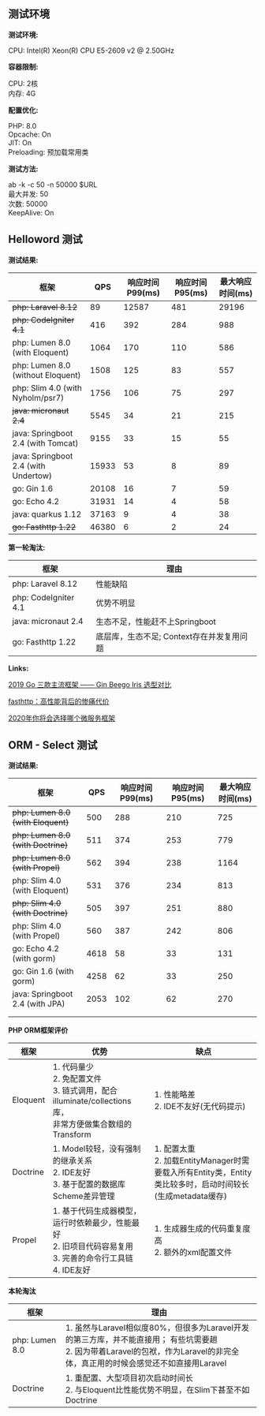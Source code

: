 ## 测试环境

**测试环境:** 

CPU: Intel(R) Xeon(R) CPU E5-2609 v2 @ 2.50GHz



**容器限制:** 

CPU: 2核  
内存: 4G



**配置优化:**

PHP: 8.0  
Opcache: On  
JIT: On  
Preloading: 预加载常用类

**测试方法:**

ab -k -c 50 -n 50000 $URL  
最大并发: 50  
次数: 50000  
KeepAlive: On



## Helloword 测试

**测试结果:**

| 框架                                 | QPS   | 响应时间P99(ms) | 响应时间P95(ms) | 最大响应时间(ms) |
| ------------------------------------ | ----- | --------------- | --------------- | ---------------- |
| ~~php: Laravel 8.12~~                | 89    | 12587           | 481             | 29196            |
| ~~php: CodeIgniter 4.1~~             | 416   | 392             | 284             | 988              |
| php: Lumen 8.0 (with Eloquent)       | 1064  | 170             | 110             | 586              |
| php: Lumen 8.0 (without Eloquent)    | 1508  | 125             | 83              | 557              |
| php: Slim 4.0 (with Nyholm/psr7)     | 1756  | 106             | 75              | 297              |
| ~~java: micronaut 2.4~~              | 5545  | 34              | 21              | 215              |
| java: Springboot 2.4 (with Tomcat)   | 9155  | 33              | 15              | 55               |
| java: Springboot 2.4 (with Undertow) | 15933 | 53              | 8               | 89               |
| go: Gin 1.6                          | 20108 | 16              | 7               | 59               |
| go: Echo 4.2                         | 31931 | 14              | 4               | 58               |
| java: quarkus 1.12                   | 37163 | 9               | 4               | 38               |
| ~~go: Fasthttp 1.22~~                | 46380 | 6               | 2               | 24               |



**第一轮淘汰:**  

| 框架                 | 理由                                      |
| -------------------- | ----------------------------------------- |
| php: Laravel 8.12    | 性能缺陷                                  |
| php: CodeIgniter 4.1 | 优势不明显                                |
| java: micronaut 2.4  | 生态不足，性能赶不上Springboot            |
| go: Fasthttp 1.22    | 底层库，生态不足; Context存在并发复用问题 |



**Links:**

[2019 Go 三款主流框架 —— Gin Beego Iris 选型对比](https://blog.csdn.net/u012925833/article/details/102499591)  

[fasthttp：高性能背后的惨痛代价](https://cloud.tencent.com/developer/news/462918)  

[2020年你将会选择哪个微服务框架](https://www.jianshu.com/p/c28962be5877)



## ORM - Select 测试 

**测试结果:**

| 框架                               | QPS  | 响应时间P99(ms) | 响应时间P95(ms) | 最大响应时间(ms) |
| ---------------------------------- | ---- | --------------- | --------------- | ---------------- |
| ~~php: Lumen 8.0 (with Eloquent)~~ | 500  | 288             | 210             | 725              |
| ~~php: Lumen 8.0 (with Doctrine)~~ | 511  | 374             | 253             | 779              |
| ~~php: Lumen 8.0 (with Propel)~~   | 562  | 394             | 238             | 1164             |
| php: Slim 4.0 (with Eloquent)      | 531  | 376             | 234             | 813              |
| ~~php: Slim 4.0 (with Doctrine)~~  | 505  | 397             | 251             | 880              |
| php: Slim 4.0 (with Propel)        | 560  | 387             | 242             | 806              |
| go: Echo 4.2 (with gorm)           | 4618 | 58              | 33              | 131              |
| go: Gin 1.6 (with gorm)            | 4258 | 62              | 33              | 250              |
| java: Springboot 2.4 (with JPA)    | 2053 | 102             | 62              | 270              |
|                                    |      |                 |                 |                  |
|                                    |      |                 |                 |                  |



**PHP ORM框架评价**

| 框架     | 优势                                                         | 缺点                                                         |
| -------- | ------------------------------------------------------------ | ------------------------------------------------------------ |
| Eloquent | 1. 代码量少  <br />2. 免配置文件  <br />3. 链式调用，配合 illuminate/collections 库，<br />非常方便做集合数组的Transform | 1. 性能略差  <br />2. IDE不友好(无代码提示)                  |
| Doctrine | 1. Model较轻，没有强制的继承关系  <br />2. IDE友好  <br />3. 基于配置的数据库Scheme差异管理 | 1. 配置太重  <br />2. 加载EntityManager时需要载入所有Entity类，Entity类比较多时，启动时间较长(生成metadata缓存) |
| Propel   | 1. 基于代码生成器模型，运行时依赖最少，性能最好  <br />2. 旧项目代码容易复用    <br />3. 完善的命令行工具链  <br />4. IDE友好 | 1. 生成器生成的代码重复度高  <br />2. 额外的xml配置文件      |



**本轮淘汰**

| 框架           | 理由                                                         |
| -------------- | ------------------------------------------------------------ |
| php: Lumen 8.0 | 1. 虽然与Laravel相似度80%，但很多为Laravel开发的第三方库，并不能直接用； 有些坑需要趟<br />2. 因为带着Laravel的包袱，作为Laravel的非完全体，真正用的时候会感觉还不如直接用Laravel |
| Doctrine       | 1. 重配置、大型项目初次启动时间长<br />2. 与Eloquent比性能优势不明显，在Slim下甚至不如Doctrine |

